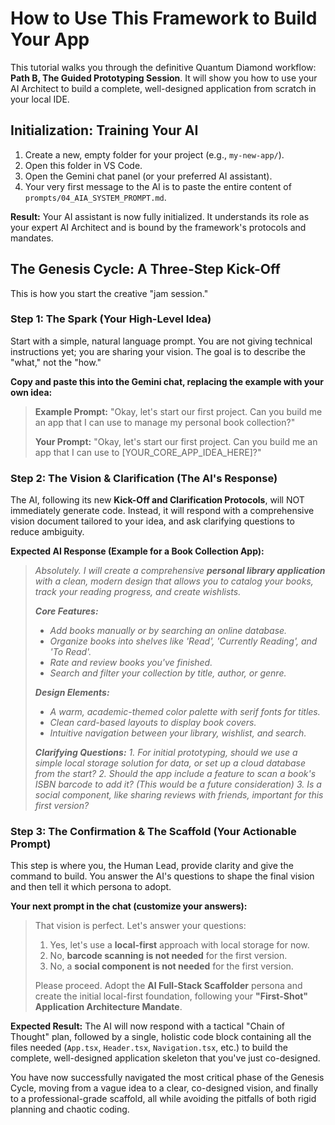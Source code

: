 # How to Use This Framework to Build Your App

This tutorial walks you through the definitive Quantum Diamond workflow: **Path B, The Guided Prototyping Session**. It will show you how to use your AI Architect to build a complete, well-designed application from scratch in your local IDE.

## Initialization: Training Your AI

1.  Create a new, empty folder for your project (e.g., `my-new-app/`).
2.  Open this folder in VS Code.
3.  Open the Gemini chat panel (or your preferred AI assistant).
4.  Your very first message to the AI is to paste the entire content of `prompts/04_AIA_SYSTEM_PROMPT.md`.

**Result:** Your AI assistant is now fully initialized. It understands its role as your expert AI Architect and is bound by the framework's protocols and mandates.

## The Genesis Cycle: A Three-Step Kick-Off

This is how you start the creative "jam session."

### Step 1: The Spark (Your High-Level Idea)

Start with a simple, natural language prompt. You are not giving technical instructions yet; you are sharing your vision. The goal is to describe the "what," not the "how."

**Copy and paste this into the Gemini chat, replacing the example with your own idea:**

> **Example Prompt:**
> "Okay, let's start our first project. Can you build me an app that I can use to manage my personal book collection?"
>
> **Your Prompt:**
> "Okay, let's start our first project. Can you build me an app that I can use to [YOUR_CORE_APP_IDEA_HERE]?"

### Step 2: The Vision & Clarification (The AI's Response)

The AI, following its new **Kick-Off and Clarification Protocols**, will NOT immediately generate code. Instead, it will respond with a comprehensive vision document tailored to your idea, and ask clarifying questions to reduce ambiguity.

**Expected AI Response (Example for a Book Collection App):**

> *Absolutely. I will create a comprehensive **personal library application** with a clean, modern design that allows you to catalog your books, track your reading progress, and create wishlists.*
>
> ***Core Features:***
> *   *Add books manually or by searching an online database.*
> *   *Organize books into shelves like 'Read', 'Currently Reading', and 'To Read'.*
> *   *Rate and review books you've finished.*
> *   *Search and filter your collection by title, author, or genre.*
>
> ***Design Elements:***
> *   *A warm, academic-themed color palette with serif fonts for titles.*
> *   *Clean card-based layouts to display book covers.*
> *   *Intuitive navigation between your library, wishlist, and search.*
>
> ***Clarifying Questions:***
> *1. For initial prototyping, should we use a simple local storage solution for data, or set up a cloud database from the start?*
> *2. Should the app include a feature to scan a book's ISBN barcode to add it? (This would be a future consideration)*
> *3. Is a social component, like sharing reviews with friends, important for this first version?*

### Step 3: The Confirmation & The Scaffold (Your Actionable Prompt)

This step is where you, the Human Lead, provide clarity and give the command to build. You answer the AI's questions to shape the final vision and then tell it which persona to adopt.

**Your next prompt in the chat (customize your answers):**

> That vision is perfect. Let's answer your questions:
> 1.  Yes, let's use a **local-first** approach with local storage for now.
> 2.  No, **barcode scanning is not needed** for the first version.
> 3.  No, a **social component is not needed** for the first version.
>
> Please proceed. Adopt the **AI Full-Stack Scaffolder** persona and create the initial local-first foundation, following your **"First-Shot" Application Architecture Mandate**.

**Expected Result:**
The AI will now respond with a tactical "Chain of Thought" plan, followed by a single, holistic code block containing all the files needed (`App.tsx`, `Header.tsx`, `Navigation.tsx`, etc.) to build the complete, well-designed application skeleton that you've just co-designed.

You have now successfully navigated the most critical phase of the Genesis Cycle, moving from a vague idea to a clear, co-designed vision, and finally to a professional-grade scaffold, all while avoiding the pitfalls of both rigid planning and chaotic coding.